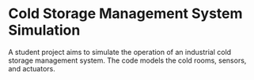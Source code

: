 # Cold Storage Management System Simulation
A student project aims to simulate the operation of an industrial cold storage management system. The code models the cold rooms, sensors, and actuators.
